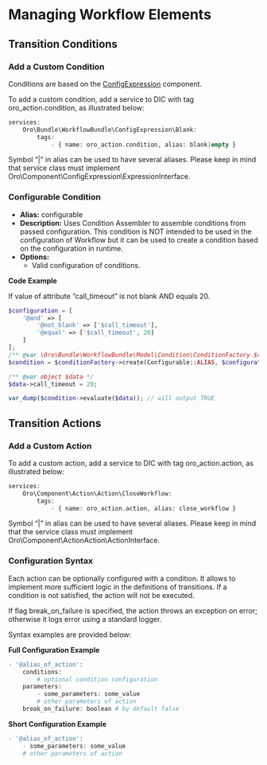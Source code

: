 <a id="backend-workflows-managing-elements"></a>

# Managing Workflow Elements

<a id="backend-workflows-transition-conditions"></a>

## Transition Conditions

### Add a Custom Condition

Conditions are based on the <a href="https://github.com/oroinc/platform/blob/5.0/src/Oro/Component/ConfigExpression/README.md" target="_blank">ConfigExpression</a> component.

To add a custom condition, add a service to DIC with tag oro_action.condition, as illustrated below:

```php
services:
    Oro\Bundle\WorkflowBundle\ConfigExpression\Blank:
        tags:
            - { name: oro_action.condition, alias: blank|empty }
```

Symbol “|” in alias can be used to have several aliases. Please keep in mind that service class must implement Oro\\Component\\ConfigExpression\\ExpressionInterface.

### Configurable Condition

* **Alias:** configurable
* **Description:** Uses Condition Assembler to assemble conditions from passed configuration. This condition is NOT intended to be used in the configuration of Workflow but it can be used to create a condition based on the configuration in runtime.
* **Options:**
  * Valid configuration of conditions.

**Code Example**

If value of attribute “call_timeout” is not blank AND equals 20.

```php
$configuration = [
    '@and' => [
        '@not_blank' => ['$call_timeout'],
        '@equal' => ['$call_timeout', 20]
    ]
];
/** @var \Oro\Bundle\WorkflowBundle\Model\Condition\ConditionFactory $conditionFactory */
$condition = $conditionFactory->create(Configurable::ALIAS, $configuration);

/** @var object $data */
$data->call_timeout = 20;

var_dump($condition->evaluate($data)); // will output TRUE
```

<a id="backend-workflows-transition-actions"></a>

## Transition Actions

### Add a Custom Action

To add a custom action, add a service to DIC with tag oro_action.action, as illustrated below:

```php
services:
    Oro\Component\Action\Action\CloseWorkflow:
        tags:
            - { name: oro_action.action, alias: close_workflow }
```

Symbol “|” in alias can be used to have several aliases. Please keep in mind that the service class must implement Oro\\Component\\ActionAction\\ActionInterface.

### Configuration Syntax

Each action can be optionally configured with a condition. It allows to implement more sufficient logic in the definitions of transitions. If a condition is not satisfied, the action will not be executed.

If flag break_on_failure is specified, the action throws an exception on error; otherwise it logs error using a standard logger.

Syntax examples are provided below:

**Full Configuration Example**

```php
- '@alias_of_action':
    conditions:
        # optional condition configuration
    parameters:
        - some_parameters: some_value
        # other parameters of action
    break_on_failure: boolean # by default false
```

**Short Configuration Example**

```php
- '@alias_of_action':
    - some_parameters: some_value
    # other parameters of action
```

<!-- Frontend -->
